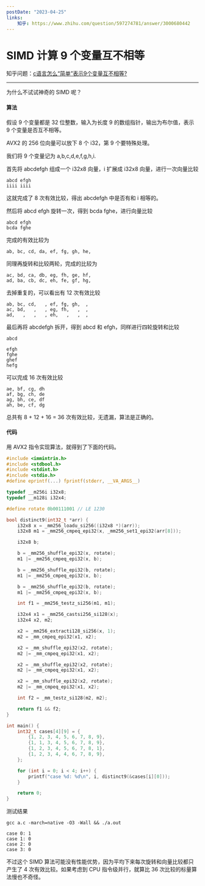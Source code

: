 ```yaml
---
postDate: "2023-04-25"
links:
    知乎: https://www.zhihu.com/question/597274781/answer/3000680442
---
```


# SIMD 计算 9 个变量互不相等

知乎问题：[c语言怎么“简单”表示9个变量互不相等?](https://www.zhihu.com/question/597274781)

---

为什么不试试神奇的 SIMD 呢？

#### 算法

假设 9 个变量都是 32 位整数，输入为长度 9 的数组指针，输出为布尔值，表示 9 个变量是否互不相等。

AVX2 的 256 位向量可以放下 8 个 i32，第 9 个要特殊处理。

我们将 9 个变量记为 a,b,c,d,e,f,g,h,i.

首先将 abcdefgh 组成一个 i32x8 向量，i 扩展成 i32x8 向量，进行一次向量比较

```
abcd efgh
iiii iiii
```

这就完成了 8 次有效比较，得出 abcdefgh 中是否有和 i 相等的。

然后将 abcd efgh 旋转一次，得到 bcda fghe，进行向量比较

```
abcd efgh
bcda fghe
```

完成的有效比较为

```
ab, bc, cd, da, ef, fg, gh, he,
```

同理再旋转和比较两轮，完成的比较为

```
ac, bd, ca, db, eg, fh, ge, hf,
ad, ba, cb, dc, eh, fe, gf, hg,
```

去掉重复的，可以看出有 12 次有效比较

```
ab, bc, cd,   , ef, fg, gh,  ,
ac, bd,   ,   , eg, fh,   ,  ,
ad,   ,   ,   , eh,   ,   ,  ,
```

最后再将 abcdefgh 拆开，得到 abcd 和 efgh，同样进行四轮旋转和比较

```
abcd

efgh
fghe
ghef
hefg
```

可以完成 16 次有效比较

```
ae, bf, cg, dh
af, bg, ch, de
ag, bh, ce, df
ah, be, cf, dg
```

总共有 8 + 12 + 16 = 36 次有效比较，无遗漏，算法是正确的。

#### 代码

用 AVX2 指令实现算法，就得到了下面的代码。

```c
#include <immintrin.h>
#include <stdbool.h>
#include <stdint.h>
#include <stdio.h>
#define eprintf(...) fprintf(stderr, __VA_ARGS__)

typedef __m256i i32x8;
typedef __m128i i32x4;

#define rotate 0b00111001 // LE 1230

bool distinct9(int32_t *arr) {
    i32x8 x = _mm256_loadu_si256((i32x8 *)(arr));
    i32x8 m1 = _mm256_cmpeq_epi32(x, _mm256_set1_epi32(arr[8]));

    i32x8 b;

    b = _mm256_shuffle_epi32(x, rotate);
    m1 |= _mm256_cmpeq_epi32(x, b);

    b = _mm256_shuffle_epi32(b, rotate);
    m1 |= _mm256_cmpeq_epi32(x, b);

    b = _mm256_shuffle_epi32(b, rotate);
    m1 |= _mm256_cmpeq_epi32(x, b);

    int f1 = _mm256_testz_si256(m1, m1);

    i32x4 x1 = _mm256_castsi256_si128(x);
    i32x4 x2, m2;

    x2 = _mm256_extracti128_si256(x, 1);
    m2 = _mm_cmpeq_epi32(x1, x2);

    x2 = _mm_shuffle_epi32(x2, rotate);
    m2 |= _mm_cmpeq_epi32(x1, x2);

    x2 = _mm_shuffle_epi32(x2, rotate);
    m2 |= _mm_cmpeq_epi32(x1, x2);

    x2 = _mm_shuffle_epi32(x2, rotate);
    m2 |= _mm_cmpeq_epi32(x1, x2);

    int f2 = _mm_testz_si128(m2, m2);

    return f1 && f2;
}

int main() {
    int32_t cases[4][9] = {
        {1, 2, 3, 4, 5, 6, 7, 8, 9},
        {1, 1, 3, 4, 5, 6, 7, 8, 9},
        {1, 2, 3, 4, 5, 6, 7, 8, 1},
        {1, 2, 3, 4, 4, 6, 7, 8, 9},
    };

    for (int i = 0; i < 4; i++) {
        printf("case %d: %d\n", i, distinct9(&cases[i][0]));
    }

    return 0;
}
```

测试结果

```
gcc a.c -march=native -O3 -Wall && ./a.out
```

```
case 0: 1
case 1: 0
case 2: 0
case 3: 0
```

不过这个 SIMD 算法可能没有性能优势，因为平均下来每次旋转和向量比较都只产生了 4 次有效比较。如果考虑到 CPU 指令级并行，就算比 36 次比较的标量算法慢也不奇怪。
